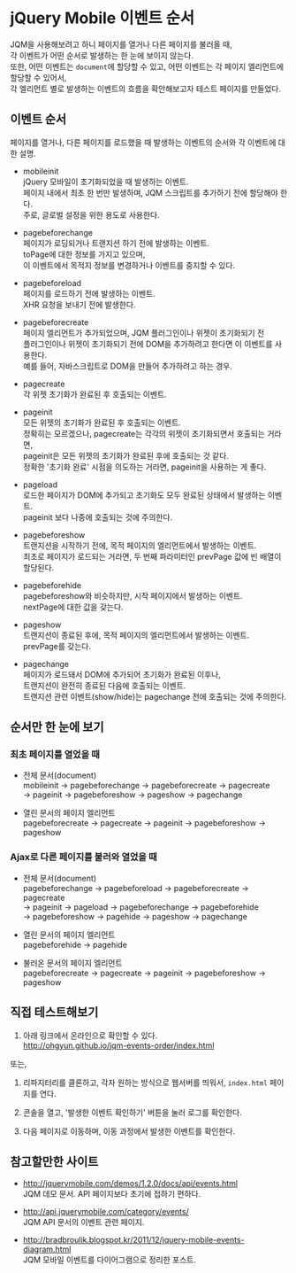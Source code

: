 jQuery Mobile 이벤트 순서
======================

JQM을 사용해보려고 하니 페이지를 열거나 다른 페이지를 불러올 때,  
각 이벤트가 어떤 순서로 발생하는 한 눈에 보이지 않는다.  
또한, 어떤 이벤트는 `document`에 할당할 수 있고, 어떤 이벤트는 각 페이지 엘리먼트에 할당할 수 있어서,  
각 엘리먼트 별로 발생하는 이벤트의 흐름을 확안해보고자 테스트 페이지를 만들었다.


## 이벤트 순서

페이지를 열거나, 다른 페이지를 로드했을 때 발생하는 이벤트의 순서와 각 이벤트에 대한 설명.

- mobileinit  
    jQuery 모바일이 초기화되었을 때 발생하는 이벤트.  
    페이지 내에서 최초 한 번만 발생하며, JQM 스크립트를 추가하기 전에 할당해야 한다.  
    주로, 글로벌 설정을 위한 용도로 사용한다.

- pagebeforechange  
    페이지가 로딩되거나 트랜지션 하기 전에 발생하는 이벤트.  
    toPage에 대한 정보를 가지고 있으며,  
    이 이벤트에서 목적지 정보를 변경하거나 이벤트를 중지할 수 있다.

- pagebeforeload  
    페이지를 로드하기 전에 발생하는 이벤트.  
    XHR 요청을 보내기 전에 발생한다.

- pagebeforecreate  
    페이지 엘리먼트가 추가되었으며, JQM 플러그인이나 위젯이 초기화되기 전  
    플러그인이나 위젯이 초기화되기 전에 DOM을 추가하려고 한다면 이 이벤트를 사용한다.  
    예를 들어, 자바스크립트로 DOM을 만들어 추가하려고 하는 경우.

- pagecreate  
    각 위젯 초기화가 완료된 후 호출되는 이벤트.

- pageinit  
    모든 위젯의 초기화가 완료된 후 호출되는 이벤트.  
    정확히는 모르겠으나, pagecreate는 각각의 위젯이 초기화되면서 호출되는 거라면,  
    pageinit은 모든 위젯의 초기화가 완료된 후에 호출되는 것 같다.  
    정확한 '초기화 완료' 시점을 의도하는 거라면, pageinit을 사용하는 게 좋다.

- pageload  
    로드한 페이지가 DOM에 추가되고 초기화도 모두 완료된 상태에서 발생하는 이벤트.  
    pageinit 보다 나중에 호출되는 것에 주의한다.

- pagebeforeshow  
    트랜지션을 시작하기 전에, 목적 페이지의 엘리먼트에서 발생하는 이벤트.  
    최초로 페이지가 로드되는 거라면, 두 번째 파라미터인 prevPage 값에 빈 배열이 할당된다.

- pagebeforehide  
    pagebeforeshow와 비슷하지만, 시작 페이지에서 발생하는 이벤트.  
    nextPage에 대한 값을 갖는다.

- pageshow  
    트랜지션이 종료된 후에, 목적 페이지의 엘리먼트에서 발생하는 이벤트.  
    prevPage를 갖는다.

- pagechange  
    페이지가 로드돼서 DOM에 추가되어 초기화가 완료된 이후나,  
    트랜지션이 완전히 종료된 다음에 호출되는 이벤트.  
    트랜지션 관련 이벤트(show/hide)는 pagechange 전에 호출되는 것에 주의한다.


## 순서만 한 눈에 보기

### 최초 페이지를 열었을 때

- 전체 문서(document)  
  mobileinit -> pagebeforechange -> pagebeforecreate -> pagecreate  
  -> pageinit -> pagebeforeshow -> pageshow -> pagechange

- 열린 문서의 페이지 엘리먼트  
  pagebeforecreate -> pagecreate -> pageinit -> pagebeforeshow -> pageshow


### Ajax로 다른 페이지를 불러와 열었을 때

- 전체 문서(document)  
  pagebeforechange -> pagebeforeload -> pagebeforecreate -> pagecreate  
  -> pageinit -> pageload -> pagebeforechange -> pagebeforehide  
  -> pagebeforeshow -> pagehide -> pageshow -> pagechange

- 열린 문서의 페이지 엘리먼트  
  pagebeforehide -> pagehide

- 불러온 문서의 페이지 엘리먼트  
  pagebeforecreate -> pagecreate -> pageinit -> pagebeforeshow -> pageshow


## 직접 테스트해보기

1. 아래 링크에서 온라인으로 확인할 수 있다.  
    http://ohgyun.github.io/jqm-events-order/index.html

또는,

1. 리파지터리를 클론하고, 각자 원하는 방식으로 웹서버를 띄워서, `index.html` 페이지를 연다.

2. 콘솔을 열고, '발생한 이벤트 확인하기' 버튼을 눌러 로그를 확인한다.

3. 다음 페이지로 이동하며, 이동 과정에서 발생한 이벤트를 확인한다.  



## 참고할만한 사이트
- http://jquerymobile.com/demos/1.2.0/docs/api/events.html  
  JQM 데모 문서. API 페이지보다 초기에 접하기 편하다.

- http://api.jquerymobile.com/category/events/  
  JQM API 문서의 이벤트 관련 페이지.

- http://bradbroulik.blogspot.kr/2011/12/jquery-mobile-events-diagram.html  
  JQM 모바일 이벤트를 다이어그램으로 정리한 포스트.
